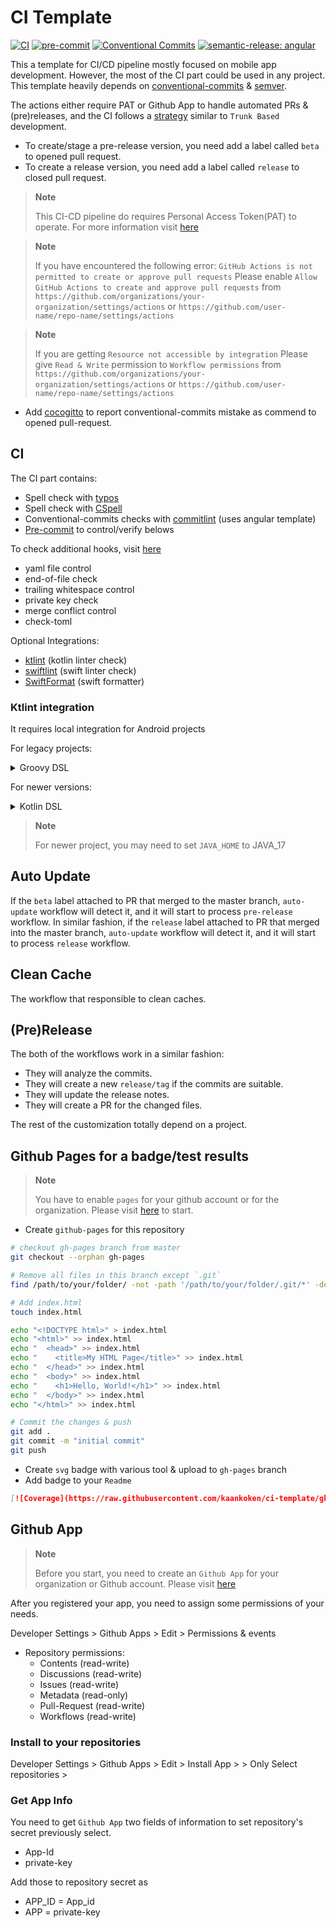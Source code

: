 # CI Template

[![CI](https://github.com/kaankoken/ci-template/actions/workflows/ci.yaml/badge.svg)](https://github.com/kaankoken/ci-template/actions/workflows/ci.yaml)
[![pre-commit](https://img.shields.io/badge/pre--commit-enabled-brightgreen?logo=pre-commit)](https://github.com/pre-commit/pre-commit)
[![Conventional Commits](https://img.shields.io/badge/Conventional%20Commits-1.0.0-%23FE5196?logo=conventionalcommits&logoColor=white)](https://conventionalcommits.org)
[![semantic-release: angular](https://img.shields.io/badge/semantic--release-angular-e10079?logo=semantic-release)](https://github.com/semantic-release/semantic-release)

This a template for CI/CD pipeline mostly focused on mobile app development. However, the most of the CI part could be used in any project.
This template heavily depends on [conventional-commits](https://www.conventionalcommits.org/en/v1.0.0/) & [semver](https://semver.org).

The actions either require PAT or Github App to handle automated PRs & (pre)releases, and the CI follows a [strategy](docs/branching_strategy.md) similar to `Trunk Based` development.

- To create/stage a pre-release version, you need add a label called `beta` to opened pull request.
- To create a release version, you need add a label called `release` to closed pull request.

> **Note**
>
> This CI-CD pipeline do requires Personal Access Token(PAT) to operate.
> For more information visit [here](https://docs.github.com/en/authentication/keeping-your-account-and-data-secure/managing-your-personal-access-tokens)

> **Note**
>
> If you have encountered the following error: `GitHub Actions is not permitted to create or approve pull requests`
> Please enable `Allow GitHub Actions to create and approve pull requests` from
> `https://github.com/organizations/your-organization/settings/actions` or
> `https://github.com/user-name/repo-name/settings/actions`

> **Note**
>
> If you are getting `Resource not accessible by integration`
> Please give `Read & Write` permission to `Workflow permissions` from
> `https://github.com/organizations/your-organization/settings/actions` or
> `https://github.com/user-name/repo-name/settings/actions`

- Add [cocogitto](https://github.com/cocogitto/cocogitto-bot) to report conventional-commits mistake as commend to opened pull-request.

## CI
The CI part contains:

- Spell check with [typos](https://github.com/crate-ci/typos)
- Spell check with [CSpell](http://cspell.org)
- Conventional-commits checks with [commitlint](https://github.com/conventional-changelog/commitlint) (uses angular template)
- [Pre-commit](https://pre-commit.com) to control/verify belows

To check additional hooks, visit [here](https://pre-commit.com/hooks.html)

- yaml file control
- end-of-file check
- trailing whitespace control
- private key check
- merge conflict control
- check-toml

Optional Integrations:
- [ktlint](https://github.com/pinterest/ktlint) (kotlin linter check)
- [swiftlint](https://github.com/realm/SwiftLint) (swift linter check)
- [SwiftFormat](https://github.com/nicklockwood/SwiftFormat) (swift formatter)

### Ktlint integration

It requires local integration for Android projects

For legacy projects:

<details>
<summary>Groovy DSL</summary>

```groovy
/* build.gradle (android/my-application)*/
buildscript {
    ext {
        ...
        ktlint_version: '11.5.1'
    }

    dependencies {
        ...
        classpath "org.jlleitschuh.gradle:ktlint-gradle:$ktlint_version"
    }
}

/* build.gradle (:app)*/

apply plugin: "org.jlleitschuh.gradle.ktlint"
```
</details>

For newer versions:

<details>
<summary>Kotlin DSL</summary>

```kotlin
* build.gradle (android/my-application)*/
// Top-level build file where you can add configuration options common to all sub-projects/modules.
plugins {
    ...
    id("org.jlleitschuh.gradle.ktlint") version "11.5.1" apply false
}

/*build.gradle.kts (:app)*/

plugins {
    ...
    id("org.jlleitschuh.gradle.ktlint")
}

```
</details>

> **Note**
>
> For newer project, you may need to set `JAVA_HOME` to JAVA_17

<!--
### SwiftFormat

 TODO: will populate later

### SwiftLint

 TODO: will populate later
-->

## Auto Update

If the `beta` label attached to PR that merged to the master branch, `auto-update` workflow will detect it, and it will start to process `pre-release` workflow.
In similar fashion, if the `release` label attached to PR that merged into the master branch, `auto-update` workflow will detect it, and it will start to process `release` workflow.

## Clean Cache

The workflow that responsible to clean caches.

## (Pre)Release

The both of the workflows work in a similar fashion:

- They will analyze the commits.
- They will create a new `release/tag` if the commits are suitable.
- They will update the release notes.
- They will create a PR for the changed files.

The rest of the customization totally depend on a project.

## Github Pages for a badge/test results

> **Note**
>
> You have to enable `pages` for your github account or for the organization.
> Please visit [here](https://pages.github.com) to start.

- Create `github-pages` for this repository

```bash
# checkout gh-pages branch from master
git checkout --orphan gh-pages

# Remove all files in this branch except `.git`
find /path/to/your/folder/ -not -path '/path/to/your/folder/.git/*' -delete

# Add index.html
touch index.html

echo "<!DOCTYPE html>" > index.html
echo "<html>" >> index.html
echo "  <head>" >> index.html
echo "    <title>My HTML Page</title>" >> index.html
echo "  </head>" >> index.html
echo "  <body>" >> index.html
echo "    <h1>Hello, World!</h1>" >> index.html
echo "  </body>" >> index.html
echo "</html>" >> index.html

# Commit the changes & push
git add .
git commit -m "initial commit"
git push
```

- Create `svg` badge with various tool & upload to `gh-pages` branch
- Add badge to your `Readme`

```md
[![Coverage](https://raw.githubusercontent.com/kaankoken/ci-template/gh-pages/badge.svg)](https://kaankoken.github.io/ci-template/)
```

## Github App

> **Note**
>
> Before you start, you need to create an `Github App` for your organization or Github account.
> Please visit [here](https://docs.github.com/en/apps/creating-github-apps/registering-a-github-app/registering-a-github-app)

After you registered your app, you need to assign some permissions of your needs.

Developer Settings > Github Apps > Edit > Permissions & events

- Repository permissions:
    - Contents (read-write)
    - Discussions (read-write)
    - Issues (read-write)
    - Metadata (read-only)
    - Pull-Request (read-write)
    - Workflows (read-write)

### Install to your repositories

Developer Settings > Github Apps > Edit > Install App > <Org-or-GH-User> > Only Select repositories > <Your-Repo>

### Get App Info

You need to get `Github App` two fields of information to set repository's secret previously select.

- App-Id
- private-key

Add those to repository secret as

- APP_ID = App_id
- APP = private-key
